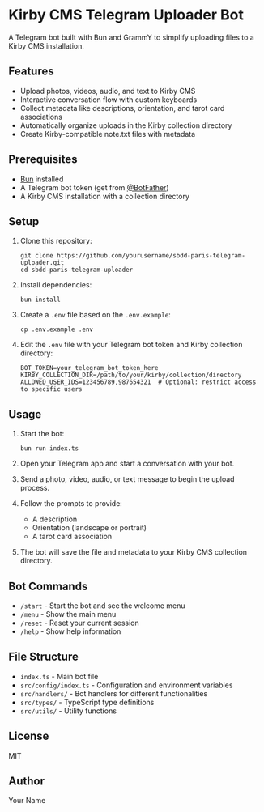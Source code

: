 # Kirby CMS Telegram Uploader Bot

A Telegram bot built with Bun and GrammY to simplify uploading files to a Kirby CMS installation.

## Features

- Upload photos, videos, audio, and text to Kirby CMS
- Interactive conversation flow with custom keyboards
- Collect metadata like descriptions, orientation, and tarot card associations
- Automatically organize uploads in the Kirby collection directory
- Create Kirby-compatible note.txt files with metadata

## Prerequisites

- [Bun](https://bun.sh/) installed
- A Telegram bot token (get from [@BotFather](https://t.me/BotFather))
- A Kirby CMS installation with a collection directory

## Setup

1. Clone this repository:
   ```
   git clone https://github.com/yourusername/sbdd-paris-telegram-uploader.git
   cd sbdd-paris-telegram-uploader
   ```

2. Install dependencies:
   ```
   bun install
   ```

3. Create a `.env` file based on the `.env.example`:
   ```
   cp .env.example .env
   ```

4. Edit the `.env` file with your Telegram bot token and Kirby collection directory:
   ```
   BOT_TOKEN=your_telegram_bot_token_here
   KIRBY_COLLECTION_DIR=/path/to/your/kirby/collection/directory
   ALLOWED_USER_IDS=123456789,987654321  # Optional: restrict access to specific users
   ```

## Usage

1. Start the bot:
   ```
   bun run index.ts
   ```

2. Open your Telegram app and start a conversation with your bot.

3. Send a photo, video, audio, or text message to begin the upload process.

4. Follow the prompts to provide:
   - A description
   - Orientation (landscape or portrait)
   - A tarot card association

5. The bot will save the file and metadata to your Kirby CMS collection directory.

## Bot Commands

- `/start` - Start the bot and see the welcome menu
- `/menu` - Show the main menu
- `/reset` - Reset your current session
- `/help` - Show help information

## File Structure

- `index.ts` - Main bot file
- `src/config/index.ts` - Configuration and environment variables
- `src/handlers/` - Bot handlers for different functionalities
- `src/types/` - TypeScript type definitions
- `src/utils/` - Utility functions

## License

MIT

## Author

Your Name

